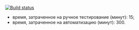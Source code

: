 [![Build status](https://ci.appveyor.com/api/projects/status/pth3y6bticgr42mu/branch/master?svg=true)](https://ci.appveyor.com/project/Amid1987/testmode/branch/master)
- время, затраченное на ручное тестирование (минут): 15;
- время, затраченное на автоматизацию (минут): 300.
